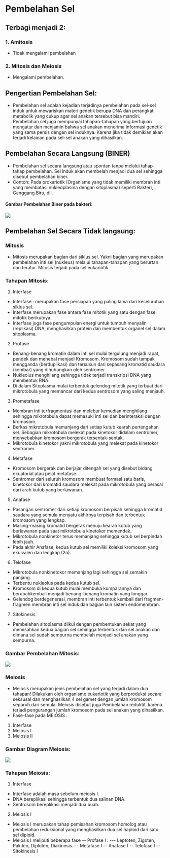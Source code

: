 # Pembelahan Sel
## Terbagi menjadi 2:
### 1. **Amitosis**
- Tidak mengalami pembelahan

### 2. **Mitosis dan Meiosis**
- Mengalami pembelahan.


## Pengertian Pembelahan Sel:
- Pembelahan sel adalah kejadian terjadinya pembelahan pada sel-sel induk untuk mewariskan materi genetik berupa DNA dan perangkat metabolik yang cukup agar sel anakan tersebut bisa mandiri. Pembelahan sel juga mempunyai tahapan-tahapan yang bertujuan mengatur dan menjamin bahwa sel anakan menerima informasi genetik yang sama persis dengan sel induknya. Karena jika tidak demikian akan terjadi kelainan pada sel-sel anakan yang dihasilkan.

## Pembelahan Secara Langsung (BINER)
- Pembelahan sel secara langsung atau spontan tanpa melalui tahap-tahap pembelahan. Sel induk akan membelah menjadi dua sel sehingga disebut pembelahan biner.
- Contoh: Pada prokariotik (Organisme yang tidak memiliki membran inti yang membatasi nukleoplasma dengan sitoplasma) seperti Bakteri, Ganggang Biru, dll.

#### Gambar Pembelahan Biner pada bakteri:
<img src="https://raw.githubusercontent.com/ammarfaizi2/pembelahan-sel-a0x1/master/images/1.png"/>

## Pembelahan Sel Secara Tidak langsung:

### Mitosis
- Mitosis merupakan bagian dari siklus sel. Yakni bagian yang merupakan pembelahan inti sel (nukleus) melalui tahapan-tahapan yang berurtan dan teratur. Mitosis terjadi pada sel eukariotik.

### Tahapan Mitosis:
1. Interfase
- Interfase : merupakan fase persiapan yang paling lama dari keseluruhan siklus sel.
- Interfase merupakan fase antara fase mitotik yang satu dengan fase mitotik berikutnya.
- Interfase juga fase pengumpulan energi untuk tumbuh menyalin (replikasi) DNA, menghasilkan protein dan membentuk organel sel dalam sitoplasma.
2. Profase
- Benang-benang kromatin dalam inti sel mulai tergulung menjadi rapat, pendek dan menebal menjadi Kromosom. Kromosom sudah tampak mengganda (berduplikasi) dan tersusun dari sepasang kromatid saudara (kembar) yang dihubungkan oleh sentromer.
- Nukleolus menghilang sehingga tidak terjadi transkripsi DNA yang membentuk RNA.
- Di dalam Sitoplasma mulai terbentuk gelendog mitotik yang terbuat dari mikrotobula yang memancar dari kedua sentrosom yang saling menjauh.
3. Prometafase
- Membran inti terfragmentasi dan melebur kemudian menghilang sehingga mikrotobula dapat memasuki inti sel dan berinteraksi dengan kromosom.
- Berkas mikrotobula memanjang dari setiap kutub kearah pertengahan sel. Sebagian mikrotobula melekat pada kinetokor didalam sentromer, menyebabkan kromosom bergerak tersentak-sentak.
- Mikrotobula kinetokor yakni mikrotobula yang melekat pada kinetokor sentromer.
4. Metafase
- Kromosom bergerak dan berjajar ditengah sel yang disebut bidang ekuatorial atau pelat metafase.
- Sentromer dari seluruh kromosom membuat formasi satu baris, kinetokor dari kromatid saudara melekat pada mikrotobula yang berasal dari arah kutub yang berlawanan.
5. Anafase
- Pasangan sentromer dari setiap kromosom berpisah sehingga kromatid saudara yang semula menyatu akhirnya terpisah dan terbentuk kromosom yang lengkap.
- Masing-masing kromatid bergerak menuju kearah kutub yang berlawanan pada saat mikrotobula kinetokor memendek.
- Mikrotobula nonkinetor terus memanjang sehingga kutub sel berpindah lebih jauh.
- Pada akhir Anafase, kedua kutub sel memiliki koleksi kromosom yang ekuivalen dan lengkap (2n).
6. Telofase
- Mikrotobula nonkinetokor memanjang lagi sehingga sel semakin panjang.
- Terbentu nukleolus pada kedua kutub sel.
- Kromosom di kedua kutub mulai membuka kumparannya dan berubahkembali menjadi benang-benang kromatin yang longgar.
- Gelendog berdegenerasi, membran inti terbentuk kembali dari fragmen-fragmen membran inti sel induk dan bagian lain sistem endomembran.
7. Sitokinesis
- Pembelahan sitoplasma diikui dengan pembentukan sekat yang memisahkan kedua bagian sel sehingga terbentuk dan sel anakan dan dimana sel sudah sempurna membelah menjadi sel anakan yang sempurna.


### Gambar Pembelahan Mitosis:
<img src="https://raw.githubusercontent.com/ammarfaizi2/pembelahan-sel-a0x1/master/images/2.jpg"/>

### Meiosis
- Meiosis merupakan jenis pembelahan sel yang terjadi dalam dua tahapan! Dilakukan oleh organisme eukariotik yang berproduksi secara seksusal dan menghasilkan 4 sel gamet dengan jumlah kromosom separuh dari semula. Meiosis disebut juga Pembelahan reduktif, karena terjadi pengurangan jumlah kromosom pada sel anakan yang dihasilkan.
- Fase-fase pada MEIOSIS :
1. Interfase
2. Meiosis I
3. Meiosis II

### Gambar Diagram Meiosis:
<img src="https://raw.githubusercontent.com/ammarfaizi2/pembelahan-sel-a0x1/master/images/3.jpg"/>

### Tahapan Meiosis:
1. Interfase
- Interfase adalah masa sebelum meiosis I.
- DNA bereplikasi sehingga terbentuk dua salinan DNA.
- Sentrosom bereplikasi menjadi dua buah.

2. Meiosis I
- Meiosis I merupakan tahap pemisahan kromosom homolog atau pembelahan reduksional yang menghasilkan dua sel haploid dari satu sel diploid.
- Meiosis I meliputi beberapa fase
-- Profase I :
--- Leptoten, Zigoten, Pakiten, Diploten, Diakinesis.
-- Metafase I
-- Anafase I
-- Telofase I
-- Sitokinesis I